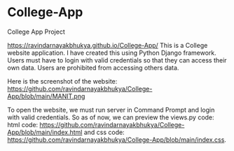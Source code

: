 # College-App
College App Project

https://ravindarnayakbhukya.github.io/College-App/ 
This is a College website application. I have created this using Python Django framework. Users must have to login with valid credentials so that they can access their own data. Users are prohibited from accessing others data.

Here is the screenshot of the website: https://github.com/ravindarnayakbhukya/College-App/blob/main/MANIT.png

To open the website, we must run server in Command Prompt and login  with valid credentials. So as of now, we can preview the 
views.py code: 
html code: https://github.com/ravindarnayakbhukya/College-App/blob/main/index.html and 
css code: https://github.com/ravindarnayakbhukya/College-App/blob/main/index.css.
